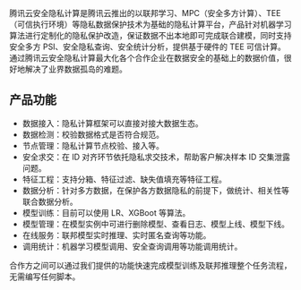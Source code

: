 腾讯云安全隐私计算是腾讯云推出的以联邦学习、MPC（安全多方计算）、TEE（可信执行环境）等隐私数据保护技术为基础的隐私计算平台，产品针对机器学习算法进行定制化的隐私保护改造，保证数据不出本地即可完成联合建模，同时支持安全多方 PSI、安全隐私查询、安全统计分析，提供基于硬件的 TEE 可信计算。通过腾讯云安全隐私计算最大化各个合作企业在数据安全的基础上的数据价值，很好地解决了业界数据孤岛的难题。

## 产品功能
- 数据接入：隐私计算框架可以直接对接大数据生态。
- 数据检测：校验数据格式是否符合规范。
- 节点管理：隐私计算节点校验、接入等。
- 安全求交：在 ID 对齐环节依托隐私求交技术，帮助客户解决样本 ID 交集泄露问题。
- 特征工程：支持分箱、特征过滤、缺失值填充等特征工程。
- 数据分析：针对多方数据，在保护各方数据隐私的前提下，做统计、相关性等联合数据分析。
- 模型训练：目前可以使用 LR、XGBoot 等算法。
- 模型管理：在模型实例中可进行删除模型、查看日志、模型上线、模型下线。
- 在线服务：联邦模型实时推理、实时匿名查询等功能。
- 调用统计：机器学习模型调用、安全查询调用等功能调用统计。

合作方之间可以通过我们提供的功能快速完成模型训练及联邦推理整个任务流程，无需编写任何脚本。

